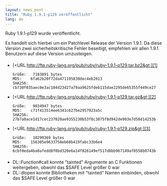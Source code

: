 ```yaml
---
layout: news_post
title: "Ruby 1.9.1-p129 veröffentlicht"
lang: de
---
```


Ruby 1.9.1-p129 wurde veröffentlicht.

Es handelt sich hierbei um ein Patchlevel Release der Version 1.9.1. Da
diese Version zwei sicherheitskritische Fehler beseitigt, empfehlen wir
allen 1.9.1 Benutzern auf diese Version umzusteigen.

#### 

* [&lt;URL:http://ftp.ruby-lang.org/pub/ruby/ruby-1.9.1-p129.tar.bz2&gt;][1]
  
      Größe:   7183891 bytes
      MD5:    6fa62b20f72da471195830dec4eb2013
      SHA256: cb730f035aec0e3ac104d23d27a79aa9625fdeb115dae2295de65355f449ce27

* [&lt;URL:http://ftp.ruby-lang.org/pub/ruby/ruby-1.9.1-p129.tar.gz&gt;][2]
  
      Größe:   9034947 bytes
      MD5:    c71f413514ee6341c627be2957023a5c
      SHA256: 27b7a8ace1d17cec237020ae9355230b53f8c3875f8d942de903e7d58d14253b

* [&lt;URL:http://ftp.ruby-lang.org/pub/ruby/ruby-1.9.1-p129.zip&gt;][3]
  
      Größe:   10299369 bytes
      MD5:    156305e9633758eb60b419fabc33b6e4
      SHA256: 6cbf0eda4ba0afedd8f0bd320e6a14f826149ef517d8bb967149af0558b0743b

#### 

* DL::Function#call konnte \"tainted\" Argumente an C Funktionen
  weitergeben, obwohl das $SAFE Level größer 0 war
* DL::dlopen konnte Bibliotheken mit \"tainted\" Namen einbinden, obwohl
  das $SAFE Level größer 0 war



[1]: http://ftp.ruby-lang.org/pub/ruby/ruby-1.9.1-p129.tar.bz2 
[2]: http://ftp.ruby-lang.org/pub/ruby/ruby-1.9.1-p129.tar.gz 
[3]: http://ftp.ruby-lang.org/pub/ruby/ruby-1.9.1-p129.zip 
